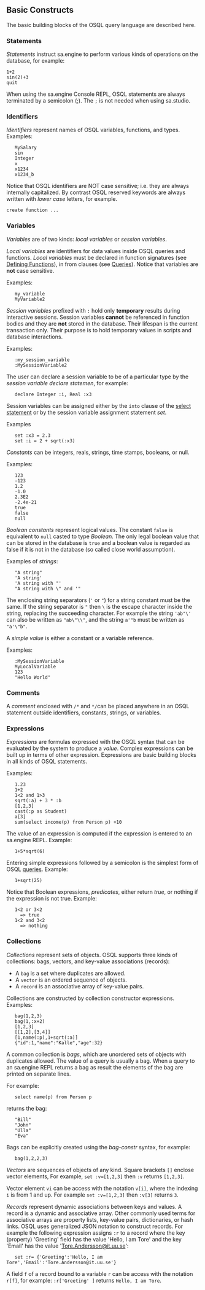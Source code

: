 ## Basic Constructs

The basic building blocks of the OSQL query language are described here.

### <a name="statements"> Statements

*Statements* instruct sa.engine to perform various kinds of operations on the database, for example:
```
1+2
sin(2)+3
quit
```

When using the sa.engine Console REPL, OSQL statements are always terminated by a semicolon (;). The `;` is not needed when using sa.studio. 

### <a name="identifiers"> Identifiers

*Identifiers* represent names of OSQL variables, functions, and types. Examples:
```
   MySalary
   sin
   Integer
   x
   x1234
   x1234_b
```

Notice that OSQL identifiers are NOT case sensitive; i.e. they are always internally capitalized. By contrast OSQL reserved keywords are always written with *lower case* letters, for example.
```
create function ...
```

### <a name="variables"> Variables

*Variables* are of two kinds: *local variables* or *session variables*. 

*Local variables* are identifiers for data values inside OSQL queries and functions. *Local variables* must be declared in function signatures (see [Defining Functions](/docs/md/osql/defining-functions.md)), in from clauses (see [Queries](/docs/md/osql/queries.md)). Notice that variables are **not** case sensitive.

Examples:
```
   my_variable
   MyVariable2
```

*Session variables* prefixed with `:` hold only **temporary** results during interactive sessions. Session variables **cannot** be referenced in function bodies and they are **not** stored in the database. Their lifespan is the current transaction only. Their purpose is to hold temporary values in scripts and database interactions.

Examples:
```
   :my_session_variable
   :MySessionVariable2
```

The user can declare a session variable to be of a particular type by the *session variable declare statemen*, for example:
```
   declare Integer :i, Real :x3
```

Session variables can be assigned either by the `into` clause of the [select statement](/docs/md/osql/queries.md#the-select-statement) or by the session variable assignment statement *set*. 

Examples
```
   set :x3 = 2.3
   set :i = 2 + sqrt(:x3)
```

*Constants* can be integers, reals, strings, time stamps, booleans, or null.

Examples:
```
   123
   -123
   1.2
   -1.0
   2.3E2
   -2.4e-21
   true
   false 
   null
``` 

*Boolean constants* represent logical values. The constant `false` is equivalent to `null` casted to type *Boolean*. The only legal boolean value that can be stored in the database is `true` and a boolean value is regarded as false if it is not in the database (so called close world assumption).

Examples of *strings*:
```
   "A string"
   'A string'
   'A string with "'
   "A string with \" and '"
```

The enclosing string separators (`'` or `"`) for a string constant must be the same. If the string separator is `"` then `\` is the escape character inside the string, replacing the succeeding character. For example the string `'ab"\'` can also be written as `"ab\"\\"`, and the string `a'"b` must be written as `"a'\"b"`.

A *simple value* is either a constant or a variable reference.

Examples:
```
   :MySessionVariable
   MyLocalVariable
   123
   "Hello World"
```

### <a name="comments"> Comments 

A *comment* enclosed with `/*` and `*/`can be placed anywhere in an OSQL statement outside identifiers, constants, strings, or variables. 

### <a name="expressions"> Expressions

*Expressions* are formulas expressed with the OSQL syntax that can be evaluated by the system to produce a *value*. Complex expressions can be built up in terms of other expression. Expressions are basic building blocks in all kinds of OSQL statements.

Examples:
```
   1.23
   1+2
   1<2 and 1>3
   sqrt(:a) + 3 * :b
   [1,2,3]
   cast(:p as Student)
   a[3]
   sum(select income(p) from Person p) +10
```

The value of an expression is computed if the expression is entered to an sa.engine REPL. Example:
```
   1+5*sqrt(6)
```

Entering simple expressions followed by a semicolon is the simplest form of OSQL [queries](/docs/md/osql/queries.md). Example:

```
   1+sqrt(25)
```

Notice that Boolean expressions, *predicates*, either return *true*, or nothing if the expression is not true. Example:

```
   1<2 or 3<2
     => true
   1<2 and 3<2
     => nothing
```

### <a name="collections"> Collections

*Collections* represent sets of objects. OSQL supports three kinds of collections: bags, vectors, and key-value associations (records):

- A `bag` is a set where duplicates are allowed.
- A `vector` is an ordered sequence of objects.
- A `record` is an associative array of key-value pairs.

Collections are constructed by collection constructor expressions. 
Examples:
``` 
   bag(1,2,3)
   bag(1,:x+2)
   [1,2,3]
   [[1,2],[3,4]]
   [1,name(:p),1+sqrt(:a)]
   {"id":1,"name":"Kalle","age":32}
```

A common collection is *bags*, which are unordered sets of objects with duplicates allowed. The value of a query is usually a bag. When a query to an sa.engine REPL returns a bag as result the elements of the bag are printed on separate lines. 

For example:
```
   select name(p) from Person p
```
returns the bag:
```
   "Bill"
   "John"
   "Ulla"
   "Eva"
```

Bags can be explicitly created using the *bag-constr* syntax, for example:
```
   bag(1,2,2,3)
```

*Vectors* are sequences of objects of any kind. Square brackets `[]` enclose vector elements, For example, `set :v=[1,2,3]` then `:v` returns `[1,2,3]`.

Vector element `vi` can be access with the notation `v[i]`, where the indexing `i` is from 1 and up. For example `set :v=[1,2,3]` then `:v[3]` returns `3`.

*Records* represent dynamic associations between keys and values. A record is a dynamic and associative array. Other commonly used terms for associative arrays are property lists, key-value pairs, dictionaries, or hash links. OSQL uses generalized JSON notation to construct records. For example the following expression assigns `:r` to a record where the key (property) 'Greeting' field has the value 'Hello, I am Tore' and the key 'Email' has the value 'Tore.Andersson@it.uu.se':

```
   set :r= {'Greeting':'Hello, I am Tore','Email':'Tore.Andersson@it.uu.se'}
```

A field `f` of a record bound to a variable `r` can be access with the notation `r[f]`, for example:
`:r['Greeting' ]` returns `Hello, I am Tore`.

